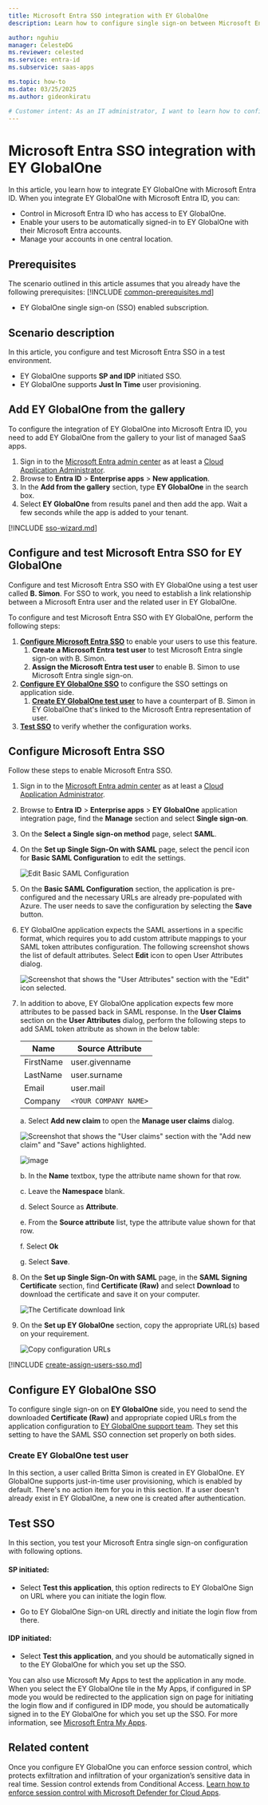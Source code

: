 ```yaml
---
title: Microsoft Entra SSO integration with EY GlobalOne
description: Learn how to configure single sign-on between Microsoft Entra ID and EY GlobalOne.

author: nguhiu
manager: CelesteDG
ms.reviewer: celested
ms.service: entra-id
ms.subservice: saas-apps

ms.topic: how-to
ms.date: 03/25/2025
ms.author: gideonkiratu

# Customer intent: As an IT administrator, I want to learn how to configure single sign-on between Microsoft Entra ID and GlobalOne so that I can control who has access to GlobalOne, enable automatic sign-in with Microsoft Entra accounts, and manage my accounts in one central location.
---
```


# Microsoft Entra SSO integration with EY GlobalOne

In this article,  you learn how to integrate EY GlobalOne with Microsoft Entra ID. When you integrate EY GlobalOne with Microsoft Entra ID, you can:

* Control in Microsoft Entra ID who has access to EY GlobalOne.
* Enable your users to be automatically signed-in to EY GlobalOne with their Microsoft Entra accounts.
* Manage your accounts in one central location.

## Prerequisites

The scenario outlined in this article assumes that you already have the following prerequisites:
[!INCLUDE [common-prerequisites.md](~/identity/saas-apps/includes/common-prerequisites.md)]
* EY GlobalOne single sign-on (SSO) enabled subscription.

## Scenario description

In this article,  you configure and test Microsoft Entra SSO in a test environment.
* EY GlobalOne supports **SP and IDP** initiated SSO. 
* EY GlobalOne supports **Just In Time** user provisioning.

## Add EY GlobalOne from the gallery

To configure the integration of EY GlobalOne into Microsoft Entra ID, you need to add EY GlobalOne from the gallery to your list of managed SaaS apps.

1. Sign in to the [Microsoft Entra admin center](https://entra.microsoft.com) as at least a [Cloud Application Administrator](~/identity/role-based-access-control/permissions-reference.md#cloud-application-administrator).
1. Browse to **Entra ID** > **Enterprise apps** > **New application**.
1. In the **Add from the gallery** section, type **EY GlobalOne** in the search box.
1. Select **EY GlobalOne** from results panel and then add the app. Wait a few seconds while the app is added to your tenant.

 [!INCLUDE [sso-wizard.md](~/identity/saas-apps/includes/sso-wizard.md)]

<a name='configure-and-test-azure-ad-sso-for-ey-globalone'></a>

## Configure and test Microsoft Entra SSO for EY GlobalOne

Configure and test Microsoft Entra SSO with EY GlobalOne using a test user called **B. Simon**. For SSO to work, you need to establish a link relationship between a Microsoft Entra user and the related user in EY GlobalOne.

To configure and test Microsoft Entra SSO with EY GlobalOne, perform the following steps:

1. **[Configure Microsoft Entra SSO](#configure-azure-ad-sso)** to enable your users to use this feature.
	1. **Create a Microsoft Entra test user** to test Microsoft Entra single sign-on with B. Simon.
	1. **Assign the Microsoft Entra test user** to enable B. Simon to use Microsoft Entra single sign-on.
1. **[Configure EY GlobalOne SSO](#configure-ey-globalone-sso)** to configure the SSO settings on application side.
	1. **[Create EY GlobalOne test user](#create-ey-globalone-test-user)** to have a counterpart of B. Simon in EY GlobalOne that's linked to the Microsoft Entra representation of user.
1. **[Test SSO](#test-sso)** to verify whether the configuration works.

<a name='configure-azure-ad-sso'></a>

## Configure Microsoft Entra SSO

Follow these steps to enable Microsoft Entra SSO.

1. Sign in to the [Microsoft Entra admin center](https://entra.microsoft.com) as at least a [Cloud Application Administrator](~/identity/role-based-access-control/permissions-reference.md#cloud-application-administrator).
1. Browse to **Entra ID** > **Enterprise apps** > **EY GlobalOne** application integration page, find the **Manage** section and select **Single sign-on**.
1. On the **Select a Single sign-on method** page, select **SAML**.
1. On the **Set up Single Sign-On with SAML** page, select the pencil icon for **Basic SAML Configuration** to edit the settings.

   ![Edit Basic SAML Configuration](common/edit-urls.png)

1. On the **Basic SAML Configuration** section, the application is pre-configured and the necessary URLs are already pre-populated with Azure. The user needs to save the configuration by selecting the **Save** button.

1. EY GlobalOne application expects the SAML assertions in a specific format, which requires you to add custom attribute mappings to your SAML token attributes configuration. The following screenshot shows the list of default attributes. Select **Edit** icon to open User Attributes dialog.

	![Screenshot that shows the "User Attributes" section with the "Edit" icon selected.](common/edit-attribute.png)

1. In addition to above, EY GlobalOne application expects few more attributes to be passed back in SAML response. In the **User Claims** section on the **User Attributes** dialog, perform the following steps to add SAML token attribute as shown in the below table:

	| Name | Source Attribute|
	| ---------------| --------------- |
	| FirstName | user.givenname |
	| LastName | user.surname |
	| Email | user.mail |
	| Company | `<YOUR COMPANY NAME>` |

	a. Select **Add new claim** to open the **Manage user claims** dialog.

	![Screenshot that shows the "User claims" section with the "Add new claim" and "Save" actions highlighted.](common/new-save-attribute.png)

	![image](common/new-attribute-details.png)

	b. In the **Name** textbox, type the attribute name shown for that row.

	c. Leave the **Namespace** blank.

	d. Select Source as **Attribute**.

	e. From the **Source attribute** list, type the attribute value shown for that row.

	f. Select **Ok**

	g. Select **Save**.

1. On the **Set up Single Sign-On with SAML** page, in the **SAML Signing Certificate** section, find **Certificate (Raw)** and select **Download** to download the certificate and save it on your computer.

   ![The Certificate download link](common/certificateraw.png)

1. On the **Set up EY GlobalOne** section, copy the appropriate URL(s) based on your requirement.

   ![Copy configuration URLs](common/copy-configuration-urls.png)

<a name='create-an-azure-ad-test-user'></a>

[!INCLUDE [create-assign-users-sso.md](~/identity/saas-apps/includes/create-assign-users-sso.md)]

## Configure EY GlobalOne SSO

To configure single sign-on on **EY GlobalOne** side, you need to send the downloaded **Certificate (Raw)** and appropriate copied URLs from the application configuration to [EY GlobalOne support team](mailto:globalone.support@ey.com). They set this setting to have the SAML SSO connection set properly on both sides.

### Create EY GlobalOne test user

In this section, a user called Britta Simon is created in EY GlobalOne. EY GlobalOne supports just-in-time user provisioning, which is enabled by default. There's no action item for you in this section. If a user doesn't already exist in EY GlobalOne, a new one is created after authentication.

## Test SSO

In this section, you test your Microsoft Entra single sign-on configuration with following options. 

#### SP initiated:

* Select **Test this application**, this option redirects to EY GlobalOne Sign on URL where you can initiate the login flow.  

* Go to EY GlobalOne Sign-on URL directly and initiate the login flow from there.

#### IDP initiated:

* Select **Test this application**, and you should be automatically signed in to the EY GlobalOne for which you set up the SSO. 

You can also use Microsoft My Apps to test the application in any mode. When you select the EY GlobalOne tile in the My Apps, if configured in SP mode you would be redirected to the application sign on page for initiating the login flow and if configured in IDP mode, you should be automatically signed in to the EY GlobalOne for which you set up the SSO. For more information, see [Microsoft Entra My Apps](/azure/active-directory/manage-apps/end-user-experiences#azure-ad-my-apps).

## Related content

Once you configure EY GlobalOne you can enforce session control, which protects exfiltration and infiltration of your organization’s sensitive data in real time. Session control extends from Conditional Access. [Learn how to enforce session control with Microsoft Defender for Cloud Apps](/cloud-app-security/proxy-deployment-aad).
